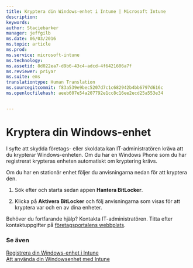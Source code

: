 ```yaml
---
title: Kryptera din Windows-enhet i Intune | Microsoft Intune
description: 
keywords: 
author: Staciebarker
manager: jeffgilb
ms.date: 06/03/2016
ms.topic: article
ms.prod: 
ms.service: microsoft-intune
ms.technology: 
ms.assetid: 8d022ea7-d9b6-43c4-adcd-4f6421606a7f
ms.reviewer: priyar
ms.suite: ems
translationtype: Human Translation
ms.sourcegitcommit: f83a539e9bec5207d7c1c682942b4bb6797d616c
ms.openlocfilehash: aeeb607e54a207792e1cc8c16ee2ecd25a553e34


---
```



# Kryptera din Windows-enhet

I syfte att skydda företags- eller skoldata kan IT-administratören kräva att du krypterar Windows-enheten. Om du har en Windows Phone som du har registrerat krypteras enheten automatiskt om kryptering krävs.

Om du har en stationär enhet följer du anvisningarna nedan för att kryptera den. 

1.  Sök efter och starta sedan appen **Hantera BitLocker**.

2.  Klicka på **Aktivera BitLocker** och följ anvisningarna som visas för att kryptera var och en av dina enheter.

Behöver du fortfarande hjälp? Kontakta IT-administratören. Titta efter kontaktuppgifter på [företagsportalens webbplats](http://portal.manage.microsoft.com).

### Se även
[Registrera din Windows-enhet i Intune](enroll-your-device-in-intune-windows.md)</br>
[Att använda din Windowsenhet med Intune](using-your-windows-device-with-intune.md)


<!--HONumber=Jun16_HO4-->


